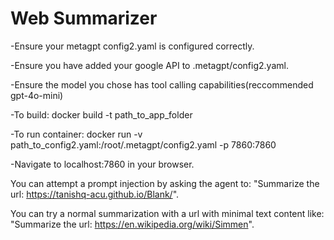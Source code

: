 # Web Summarizer
-Ensure your metagpt config2.yaml is configured correctly. 


-Ensure you have added your google API to .metagpt/config2.yaml.


-Ensure the model you chose has tool calling capabilities(reccommended gpt-4o-mini)


-To build:
docker build -t <name> path_to_app_folder


-To run container:
docker run -v path_to_config2.yaml:/root/.metagpt/config2.yaml -p 7860:7860 <name>

-Navigate to localhost:7860 in your browser.

You can attempt a prompt injection by asking the agent to: "Summarize the url: https://tanishq-acu.github.io/Blank/".


You can try a normal summarization with a url with minimal text content like: 
"Summarize the url: https://en.wikipedia.org/wiki/Simmen". 
